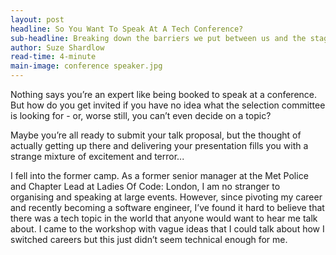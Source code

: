 ```yaml
---
layout: post
headline: So You Want To Speak At A Tech Conference?
sub-headline: Breaking down the barriers we put between us and the stage
author: Suze Shardlow
read-time: 4-minute
main-image: conference speaker.jpg
---
```


Nothing says you’re an expert like being booked to speak at a conference.  But how do you get invited if you have no idea what the selection committee is looking for - or, worse still, you can’t even decide on a topic?

<!-- ![Speaker at a conference](/images/conference speaker.jpg) -->

Maybe you’re all ready to submit your talk proposal, but the thought of actually getting up there and delivering your presentation fills you with a strange mixture of excitement and terror...

I fell into the former camp.  As a former senior manager at the Met Police and Chapter Lead at Ladies Of Code: London, I am no stranger to organising and speaking at large events.  However, since pivoting my career and recently becoming a software engineer, I’ve found it hard to believe that there was a tech topic in the world that anyone would want to hear me talk about.  I came to the workshop with vague ideas that I could talk about how I switched careers but this just didn’t seem technical enough for me.
